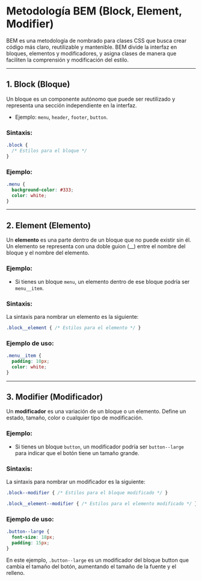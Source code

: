 # **Metodología BEM (Block, Element, Modifier)**

BEM es una metodología de nombrado para clases CSS que busca crear código más claro, reutilizable y mantenible. BEM divide la interfaz en bloques, elementos y modificadores, y asigna clases de manera que faciliten la comprensión y modificación del estilo.

---

## **1. Block (Bloque)**

Un bloque es un componente autónomo que puede ser reutilizado y representa una sección independiente en la interfaz.

- Ejemplo: `menu`, `header`, `footer`, `button`.
  
### **Sintaxis:**
```css
.block {
  /* Estilos para el bloque */
}
```

### **Ejemplo:**
```css
.menu {
  background-color: #333;
  color: white;
}
```

---

## **2. Element (Elemento)**

Un **elemento** es una parte dentro de un bloque que no puede existir sin él. Un elemento se representa con una doble guion (__) entre el nombre del bloque y el nombre del elemento.

### Ejemplo:

- Si tienes un bloque `menu`, un elemento dentro de ese bloque podría ser `menu__item`.

### Sintaxis:

La sintaxis para nombrar un elemento es la siguiente:
```css
.block__element { /* Estilos para el elemento */ }
```

### Ejemplo de uso:

```css
.menu__item {
  padding: 10px;
  color: white;
}
```

---

## **3. Modifier (Modificador)**

Un **modificador** es una variación de un bloque o un elemento. Define un estado, tamaño, color o cualquier tipo de modificación.

### Ejemplo:

- Si tienes un bloque `button`, un modificador podría ser `button--large` para indicar que el botón tiene un tamaño grande.

### Sintaxis:

La sintaxis para nombrar un modificador es la siguiente:

```css
.block--modifier { /* Estilos para el bloque modificado */ }

.block__element--modifier { /* Estilos para el elemento modificado */ }
```


### Ejemplo de uso:

```css
.button--large {
  font-size: 18px;
  padding: 15px;
}
```

En este ejemplo, `.button--large` es un modificador del bloque button que cambia el tamaño del botón, aumentando el tamaño de la fuente y el relleno.